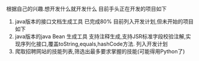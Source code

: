 根据自己的兴趣.想开发什么就开发什么
目前手头正在开发的项目如下
1. java版本的接口文档生成工具  已完成80%
目前列入开发计划,但未开始的项目如下
1. java版本的java Bean 生成工具
  支持注释生成,支持JSR标准字段校验注解,实现序列化接口,覆盖toString,equals,hashCode方法.  列入开发计划
2. 爬取招聘网站的技能列表,筛选出最多要求掌握的技能(可能得用Python了)
